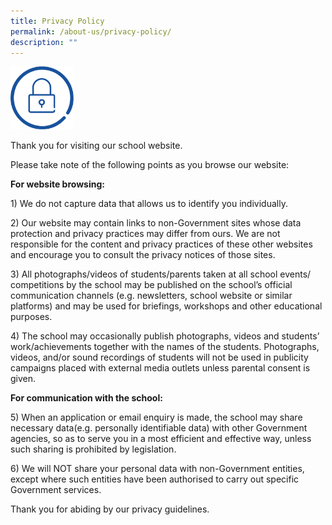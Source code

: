 ```yaml
---
title: Privacy Policy
permalink: /about-us/privacy-policy/
description: ""
---
```

<img src="/images/privacy-smaller-icons.png"  
style="width:20%"> 

Thank you for visiting our school website.   

  

Please take note of the following points as you browse our website:

**For website browsing:**

1) We do not capture data that allows us to identify you individually. 

2) Our website may contain links to non-Government sites whose data protection and privacy practices may differ from ours. We are not responsible for the content and privacy practices of these other websites and encourage you to consult the privacy notices of those sites. 

3) All photographs/videos of students/parents taken at all school events/ competitions by the school may be published on the school’s official communication channels (e.g. newsletters, school website or similar platforms) and may be used for briefings, workshops and other educational purposes. 

4) The school may occasionally publish photographs, videos and students’ work/achievements together with the names of the students. Photographs, videos, and/or sound recordings of students will not be used in publicity campaigns placed with external media outlets unless parental consent is given.  

**For communication with the school:**

5) When an application or email enquiry is made, the school may share necessary data(e.g. personally identifiable data) with other Government agencies, so as to serve you in a most efficient and effective way, unless such sharing is prohibited by legislation. 

6) We will NOT share your personal data with non-Government entities, except where such entities have been authorised to carry out specific Government services.  

Thank you for abiding by our privacy guidelines.